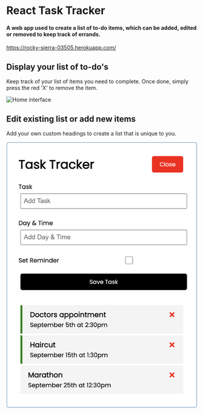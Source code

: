 # React Task Tracker

#### A web app used to create a list of to-do items, which can be added, edited or removed to keep track of errands.

https://rocky-sierra-03505.herokuapp.com/

## Display your list of to-do's
Keep track of your list of items you need to complete. Once done, simply press the red 'X' to remove the item.

![Home interface](https://github.com/jtabba/Task_Tracker/blob/main/images/home.png)

## Edit existing list or add new items
Add your own custom headings to create a list that is unique to you.

![Edit interface](https://github.com/jtabba/Task-Tracker/blob/main/images/edit.png)
